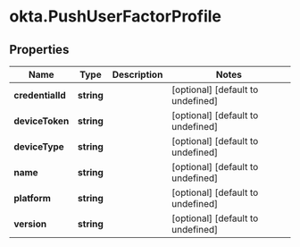 # okta.PushUserFactorProfile

## Properties

Name | Type | Description | Notes
------------ | ------------- | ------------- | -------------
**credentialId** | **string** |  | [optional] [default to undefined]
**deviceToken** | **string** |  | [optional] [default to undefined]
**deviceType** | **string** |  | [optional] [default to undefined]
**name** | **string** |  | [optional] [default to undefined]
**platform** | **string** |  | [optional] [default to undefined]
**version** | **string** |  | [optional] [default to undefined]

